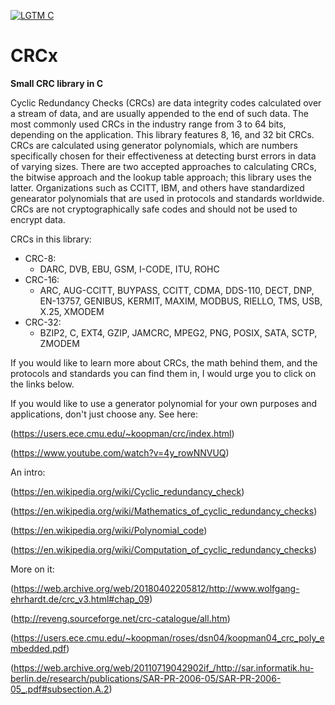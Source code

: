 [![LGTM
C](https://img.shields.io/lgtm/grade/cpp/github/r0bin-dood/crcx)](https://lgtm.com/projects/g/r0bin-dood/crcx/context:cpp)
# CRCx
**Small CRC library in C**

Cyclic Redundancy Checks (CRCs) are data integrity codes calculated over a stream of data, and are usually appended to the end of such data. The most commonly used CRCs in the industry range from 3 to 64 bits, depending on the application. This library features 8, 16, and 32 bit CRCs. CRCs are calculated using generator polynomials, which are numbers specifically chosen for their effectiveness at detecting burst errors in data of varying sizes. There are two accepted approaches to calculating CRCs, the bitwise approach and the lookup table approach; this library uses the latter. Organizations such as CCITT, IBM, and others have standardized genearator polynomials that are used in protocols and standards worldwide. CRCs are not cryptographically safe codes and should not be used to encrypt data.

CRCs in this library:
- CRC-8:
    - DARC, DVB, EBU, GSM, I-CODE, ITU, ROHC
- CRC-16:
    - ARC, AUG-CCITT, BUYPASS, CCITT, CDMA, DDS-110, DECT, DNP, EN-13757, GENIBUS, KERMIT, MAXIM, MODBUS, RIELLO, TMS, USB, X.25, XMODEM
- CRC-32:
    - BZIP2, C, EXT4, GZIP, JAMCRC, MPEG2, PNG, POSIX, SATA, SCTP, ZMODEM

If you would like to learn more about CRCs, the math behind them, and the protocols and standards you can find them in, I would urge you to click on the links below.

If you would like to use a generator polynomial for your own purposes and applications, don't just choose any. See here:

(https://users.ece.cmu.edu/~koopman/crc/index.html) 

(https://www.youtube.com/watch?v=4y_rowNNVUQ)

An intro:

(https://en.wikipedia.org/wiki/Cyclic_redundancy_check)

(https://en.wikipedia.org/wiki/Mathematics_of_cyclic_redundancy_checks)

(https://en.wikipedia.org/wiki/Polynomial_code)

(https://en.wikipedia.org/wiki/Computation_of_cyclic_redundancy_checks)

More on it:

(https://web.archive.org/web/20180402205812/http://www.wolfgang-ehrhardt.de/crc_v3.html#chap_09)

(http://reveng.sourceforge.net/crc-catalogue/all.htm)

(https://users.ece.cmu.edu/~koopman/roses/dsn04/koopman04_crc_poly_embedded.pdf)

(https://web.archive.org/web/20110719042902if_/http://sar.informatik.hu-berlin.de/research/publications/SAR-PR-2006-05/SAR-PR-2006-05_.pdf#subsection.A.2)

